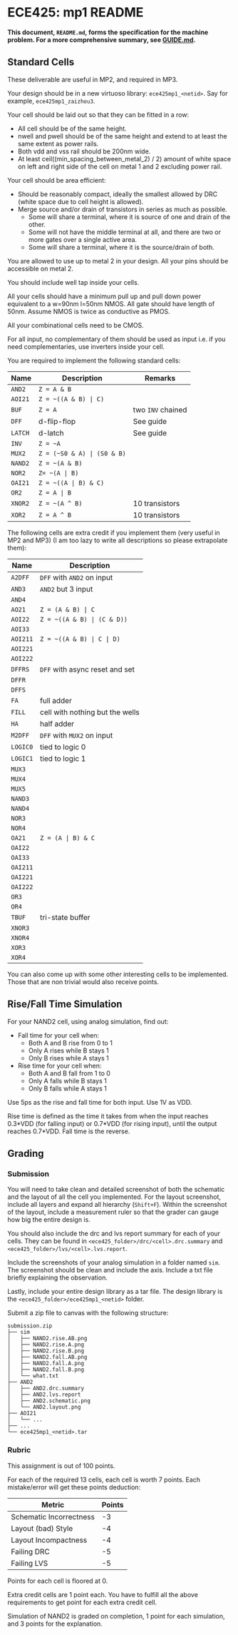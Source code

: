 # ECE425: mp1 README

**This document, `README.md`, forms the specification for the machine problem. For a more comprehensive summary, see [GUIDE.md](./GUIDE.md).**

## Standard Cells

These deliverable are useful in MP2, and required in MP3.

Your design should be in a new virtuoso library: `ece425mp1_<netid>`. Say for example, `ece425mp1_zaizhou3`.

Your cell should be laid out so that they can be fitted in a row:
- All cell should be of the same height.
- nwell and pwell should be of the same height and extend to at least the same extent as power rails.
- Both vdd and vss rail should be 200nm wide.
- At least ceil((min_spacing_between_metal_2) / 2) amount of white space
  on left and right side of the cell on metal 1 and 2 excluding power rail.

Your cell should be area efficient:
- Should be reasonably compact, ideally the smallest allowed by DRC (white space due to cell height is allowed).
- Merge source and/or drain of transistors in series as much as possible.
  - Some will share a terminal, where it is source of one and drain of the other.
  - Some will not have the middle terminal at all, and there are two or more gates over a single active area.
  - Some will share a terminal, where it is the source/drain of both.

You are allowed to use up to metal 2 in your design. All your pins should be accessible on metal 2.

You should include well tap inside your cells.

All your cells should have a minimum pull up and pull down power equivalent to a w=90nm l=50nm NMOS.
All gate should have length of 50nm. Assume NMOS is twice as conductive as PMOS.

All your combinational cells need to be CMOS.

For all input, no complementary of them should be used as input
i.e. if you need complementaries, use inverters inside your cell.

You are required to implement the following standard cells:

| Name      | Description | Remarks |
|---|---|---|
|`AND2`     | `Z = A & B`                       | |
|`AOI21`    | `Z = ~((A & B) \| C)`             | |
|`BUF`      | `Z = A`                           | two `INV` chained |
|`DFF`      | d-flip-flop                       | See guide |
|`LATCH`    | d-latch                           | See guide |
|`INV`      | `Z = ~A`                          | |
|`MUX2`     | `Z = (~S0 & A) \| (S0 & B)`       | |
|`NAND2`    | `Z = ~(A & B)`                    | |
|`NOR2`     | `Z= ~(A \| B)`                    | |
|`OAI21`    | `Z = ~((A \| B) & C)`             | |
|`OR2`      | `Z = A \| B`                      | |
|`XNOR2`    | `Z = ~(A ^ B)`                    | 10 transistors |
|`XOR2`     | `Z = A ^ B`                       | 10 transistors |

The following cells are extra credit if you implement them (very useful in MP2 and MP3)
(I am too lazy to write all descriptions so please extrapolate them):

| Name      | Description |
|---|---|
|`A2DFF`    | `DFF` with `AND2` on input        |
|`AND3`     | `AND2` but 3 input                |
|`AND4`     |                                   |
|`AO21`     | `Z = (A & B) \| C`                |
|`AOI22`    | `Z = ~((A & B) \| (C & D))`       |
|`AOI33`    |                                   |
|`AOI211`   | `Z = ~((A & B) \| C \| D)`        |
|`AOI221`   |                                   |
|`AOI222`   |                                   |
|`DFFRS`    | `DFF` with async reset and set    |
|`DFFR`     |                                   |
|`DFFS`     |                                   |
|`FA`       | full adder                        |
|`FILL`     | cell with nothing but the wells   |
|`HA`       | half adder                        |
|`M2DFF`    | `DFF` with `MUX2` on input        |
|`LOGIC0`   | tied to logic 0                   |
|`LOGIC1`   | tied to logic 1                   |
|`MUX3`     |                                   |
|`MUX4`     |                                   |
|`MUX5`     |                                   |
|`NAND3`    |                                   |
|`NAND4`    |                                   |
|`NOR3`     |                                   |
|`NOR4`     |                                   |
|`OA21`     | `Z = (A \| B) & C`                |
|`OAI22`    |                                   |
|`OAI33`    |                                   |
|`OAI211`   |                                   |
|`OAI221`   |                                   |
|`OAI222`   |                                   |
|`OR3`      |                                   |
|`OR4`      |                                   |
|`TBUF`     | tri-state buffer                  |
|`XNOR3`    |                                   |
|`XNOR4`    |                                   |
|`XOR3`     |                                   |
|`XOR4`     |                                   |

You can also come up with some other interesting cells to be implemented. Those that are non trivial would also receive points.

## Rise/Fall Time Simulation

For your NAND2 cell, using analog simulation, find out:
- Fall time for your cell when:
  - Both A and B rise from 0 to 1
  - Only A rises while B stays 1
  - Only B rises while A stays 1
- Rise time for your cell when:
  - Both A and B fall from 1 to 0
  - Only A falls while B stays 1
  - Only B falls while A stays 1

Use 5ps as the rise and fall time for both input. Use 1V as VDD.

Rise time is defined as the time it takes from when the input reaches 0.3\*VDD (for falling input) or 0.7\*VDD (for rising input),
until the output reaches 0.7\*VDD.
Fall time is the reverse.

## Grading

### Submission

You will need to take clean and detailed screenshot of both the schematic and the layout of all the cell you implemented.
For the layout screenshot, include all layers and expand all hierarchy (`Shift+F`).
Within the screenshot of the layout, include a measurement ruler so that the grader can gauge how big the entire design is.

You should also include the drc and lvs report summary for each of your cells. They can be found in `<ece425_folder>/drc/<cell>.drc.summary`
and `<ece425_folder>/lvs/<cell>.lvs.report`.

Include the screenshots of your analog simulation in a folder named `sim`. The screenshot should be clean and include the axis.
Include a txt file briefly explaining the observation.

Lastly, include your entire design library as a tar file. The design library is the `<ece425_folder>/ece425mp1_<netid>` folder.

Submit a zip file to canvas with the following structure:

```
submission.zip
├── sim
│   ├── NAND2.rise.AB.png
│   ├── NAND2.rise.A.png
│   ├── NAND2.rise.B.png
│   ├── NAND2.fall.AB.png
│   ├── NAND2.fall.A.png
│   ├── NAND2.fall.B.png
│   └── what.txt
├── AND2
│   ├── AND2.drc.summary
│   ├── AND2.lvs.report
│   ├── AND2.schematic.png
│   └── AND2.layout.png
├── AOI21
│   └── ...
├── ...
└── ece425mp1_<netid>.tar
```

### Rubric

This assignment is out of 100 points.

For each of the required 13 cells, each cell is worth 7 points.
Each mistake/error will get these points deduction:

| Metric                   | Points |
|---|---|
| Schematic Incorrectness  | -3     |
| Layout (bad) Style       | -4     |
| Layout Incompactness     | -4     |
| Failing DRC              | -5     |
| Failing LVS              | -5     |

Points for each cell is floored at 0.

Extra credit cells are 1 point each.
You have to fulfill all the above requirements to get point for each extra credit cell.

Simulation of NAND2 is graded on completion, 1 point for each simulation, and 3 points for the explanation. 

